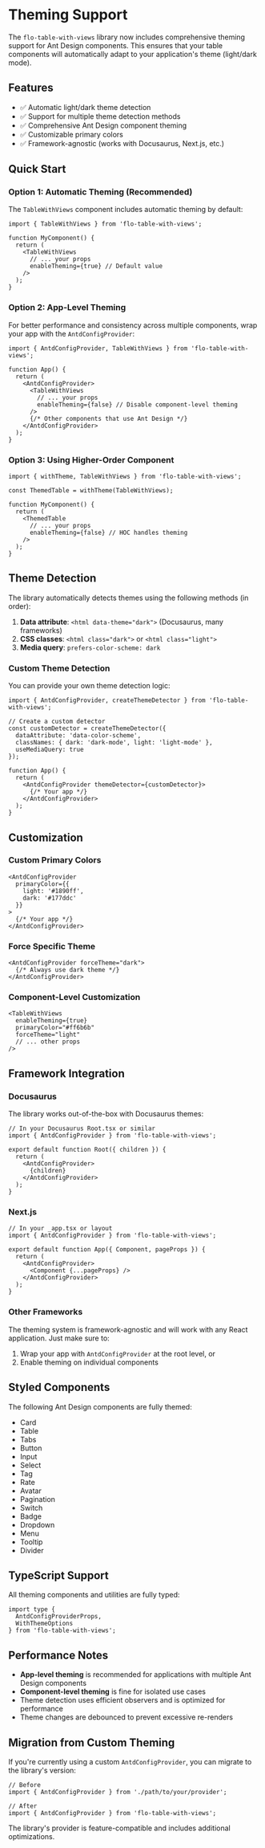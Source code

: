 # Theming Support

The `flo-table-with-views` library now includes comprehensive theming support for Ant Design components. This ensures that your table components will automatically adapt to your application's theme (light/dark mode).

## Features

- ✅ Automatic light/dark theme detection
- ✅ Support for multiple theme detection methods
- ✅ Comprehensive Ant Design component theming
- ✅ Customizable primary colors
- ✅ Framework-agnostic (works with Docusaurus, Next.js, etc.)

## Quick Start

### Option 1: Automatic Theming (Recommended)

The `TableWithViews` component includes automatic theming by default:

```tsx
import { TableWithViews } from 'flo-table-with-views';

function MyComponent() {
  return (
    <TableWithViews
      // ... your props
      enableTheming={true} // Default value
    />
  );
}
```

### Option 2: App-Level Theming

For better performance and consistency across multiple components, wrap your app with the `AntdConfigProvider`:

```tsx
import { AntdConfigProvider, TableWithViews } from 'flo-table-with-views';

function App() {
  return (
    <AntdConfigProvider>
      <TableWithViews
        // ... your props
        enableTheming={false} // Disable component-level theming
      />
      {/* Other components that use Ant Design */}
    </AntdConfigProvider>
  );
}
```

### Option 3: Using Higher-Order Component

```tsx
import { withTheme, TableWithViews } from 'flo-table-with-views';

const ThemedTable = withTheme(TableWithViews);

function MyComponent() {
  return (
    <ThemedTable
      // ... your props
      enableTheming={false} // HOC handles theming
    />
  );
}
```

## Theme Detection

The library automatically detects themes using the following methods (in order):

1. **Data attribute**: `<html data-theme="dark">` (Docusaurus, many frameworks)
2. **CSS classes**: `<html class="dark">` or `<html class="light">`
3. **Media query**: `prefers-color-scheme: dark`

### Custom Theme Detection

You can provide your own theme detection logic:

```tsx
import { AntdConfigProvider, createThemeDetector } from 'flo-table-with-views';

// Create a custom detector
const customDetector = createThemeDetector({
  dataAttribute: 'data-color-scheme',
  classNames: { dark: 'dark-mode', light: 'light-mode' },
  useMediaQuery: true
});

function App() {
  return (
    <AntdConfigProvider themeDetector={customDetector}>
      {/* Your app */}
    </AntdConfigProvider>
  );
}
```

## Customization

### Custom Primary Colors

```tsx
<AntdConfigProvider
  primaryColor={{
    light: '#1890ff',
    dark: '#177ddc'
  }}
>
  {/* Your app */}
</AntdConfigProvider>
```

### Force Specific Theme

```tsx
<AntdConfigProvider forceTheme="dark">
  {/* Always use dark theme */}
</AntdConfigProvider>
```

### Component-Level Customization

```tsx
<TableWithViews
  enableTheming={true}
  primaryColor="#ff6b6b"
  forceTheme="light"
  // ... other props
/>
```

## Framework Integration

### Docusaurus

The library works out-of-the-box with Docusaurus themes:

```tsx
// In your Docusaurus Root.tsx or similar
import { AntdConfigProvider } from 'flo-table-with-views';

export default function Root({ children }) {
  return (
    <AntdConfigProvider>
      {children}
    </AntdConfigProvider>
  );
}
```

### Next.js

```tsx
// In your _app.tsx or layout
import { AntdConfigProvider } from 'flo-table-with-views';

export default function App({ Component, pageProps }) {
  return (
    <AntdConfigProvider>
      <Component {...pageProps} />
    </AntdConfigProvider>
  );
}
```

### Other Frameworks

The theming system is framework-agnostic and will work with any React application. Just make sure to:

1. Wrap your app with `AntdConfigProvider` at the root level, or
2. Enable theming on individual components

## Styled Components

The following Ant Design components are fully themed:

- Card
- Table  
- Tabs
- Button
- Input
- Select
- Tag
- Rate
- Avatar
- Pagination
- Switch
- Badge
- Dropdown
- Menu
- Tooltip
- Divider

## TypeScript Support

All theming components and utilities are fully typed:

```tsx
import type { 
  AntdConfigProviderProps,
  WithThemeOptions 
} from 'flo-table-with-views';
```

## Performance Notes

- **App-level theming** is recommended for applications with multiple Ant Design components
- **Component-level theming** is fine for isolated use cases
- Theme detection uses efficient observers and is optimized for performance
- Theme changes are debounced to prevent excessive re-renders

## Migration from Custom Theming

If you're currently using a custom `AntdConfigProvider`, you can migrate to the library's version:

```tsx
// Before
import { AntdConfigProvider } from './path/to/your/provider';

// After  
import { AntdConfigProvider } from 'flo-table-with-views';
```

The library's provider is feature-compatible and includes additional optimizations.